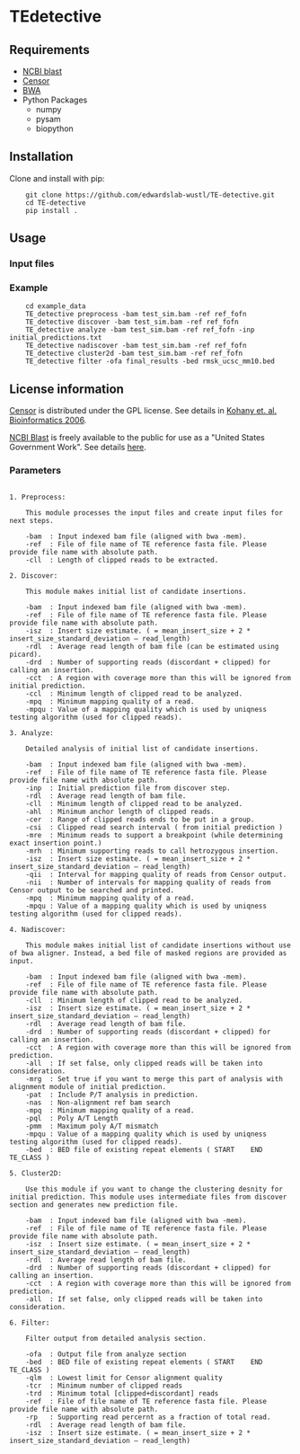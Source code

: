 # TEdetective

## Requirements
 * [NCBI blast](https://blast.ncbi.nlm.nih.gov/Blast.cgi?CMD=Web&PAGE_TYPE=BlastDocs&DOC_TYPE=Download)
 * [Censor](https://www.girinst.org/downloads/software/censor/)
 * [BWA](https://github.com/lh3/bwa)
 * Python Packages
     *  numpy
     *  pysam
     *  biopython

## Installation
Clone and install with pip:

````
    git clone https://github.com/edwardslab-wustl/TE-detective.git
    cd TE-detective
    pip install .
````

## Usage

### Input files

### Example

````
    cd example_data
    TE_detective preprocess -bam test_sim.bam -ref ref_fofn
    TE_detective discover -bam test_sim.bam -ref ref_fofn
    TE_detective analyze -bam test_sim.bam -ref ref_fofn -inp initial_predictions.txt
    TE_detective nadiscover -bam test_sim.bam -ref ref_fofn
    TE_detective cluster2d -bam test_sim.bam -ref ref_fofn
    TE_detective filter -ofa final_results -bed rmsk_ucsc_mm10.bed
````

## License information
[Censor](http://www.girinst.org/censor/index.php) is distributed under the GPL license.  See details in [Kohany et. al. Bioinformatics 2006](https://bmcbioinformatics.biomedcentral.com/articles/10.1186/1471-2105-7-474).

[NCBI Blast](https://blast.ncbi.nlm.nih.gov/Blast.cgi?CMD=Web&PAGE_TYPE=BlastDocs&DOC_TYPE=Download) is freely available to the public for use as a "United States Government Work".  See details [here](https://www.ncbi.nlm.nih.gov/IEB/ToolBox/CPP_DOC/lxr/source/scripts/projects/blast/LICENSE).

### Parameters

````

1. Preprocess:

	This module processes the input files and create input files for next steps. 

	-bam  : Input indexed bam file (aligned with bwa -mem).
	-ref  : File of file name of TE reference fasta file. Please provide file name with absolute path.
	-cll  : Length of clipped reads to be extracted. 

2. Discover:
	
	This module makes initial list of candidate insertions. 	

	-bam  : Input indexed bam file (aligned with bwa -mem).
	-ref  : File of file name of TE reference fasta file. Please provide file name with absolute path.
	-isz  : Insert size estimate. ( = mean_insert_size + 2 * insert_size_standard_deviation – read_length)
	-rdl  : Average read length of bam file (can be estimated using picard).
	-drd  : Number of supporting reads (discordant + clipped) for calling an insertion.
	-cct  : A region with coverage more than this will be ignored from initial prediction. 
	-ccl  : Minimum length of clipped read to be analyzed.
	-mpq  : Minimum mapping quality of a read.
	-mpqu : Value of a mapping quality which is used by uniqness testing algorithm (used for clipped reads).

3. Analyze:

	Detailed analysis of initial list of candidate insertions. 	

	-bam  : Input indexed bam file (aligned with bwa -mem).
	-ref  : File of file name of TE reference fasta file. Please provide file name with absolute path.
	-inp  : Initial prediction file from discover step.
	-rdl  : Average read length of bam file.
	-cll  : Minimum length of clipped read to be analyzed.
	-ahl  : Minimum anchor length of clipped reads.
	-cer  : Range of clipped reads ends to be put in a group.
	-csi  : Clipped read search interval ( from initial prediction )
	-mre  : Minimum reads to support a breakpoint (while determining exact insertion point.)
	-mrh  : Minimum supporting reads to call hetrozygous insertion.
	-isz  : Insert size estimate. ( = mean_insert_size + 2 * insert_size_standard_deviation – read_length)
	-qii  : Interval for mapping quality of reads from Censor output.
	-nii  : Number of intervals for mapping quality of reads from Censor output to be searched and printed.
	-mpq  : Minimum mapping quality of a read.
	-mpqu : Value of a mapping quality which is used by uniqness testing algorithm (used for clipped reads).

4. Nadiscover:

	This module makes initial list of candidate insertions without use of bwa aligner. Instead, a bed file of masked regions are provided as input. 

	-bam  : Input indexed bam file (aligned with bwa -mem).
	-ref  : File of file name of TE reference fasta file. Please provide file name with absolute path.
	-cll  : Minimum length of clipped read to be analyzed.
	-isz  : Insert size estimate. ( = mean_insert_size + 2 * insert_size_standard_deviation – read_length)
	-rdl  : Average read length of bam file.
	-drd  : Number of supporting reads (discordant + clipped) for calling an insertion. 
	-cct  : A region with coverage more than this will be ignored from prediction.
	-all  : If set false, only clipped reads will be taken into consideration. 
	-mrg  : Set true if you want to merge this part of analysis with alignment module of initial prediction.
	-pat  : Include P/T analysis in prediction.  
	-nas  : Non-alignment ref bam search
	-mpq  : Minimum mapping quality of a read.
	-pql  : Poly A/T Length
	-pmm  : Maximum poly A/T mismatch
	-mpqu : Value of a mapping quality which is used by uniqness testing algorithm (used for clipped reads).
	-bed  : BED file of existing repeat elements ( START	END	TE_CLASS ) 

5. Cluster2D:

	Use this module if you want to change the clustering desnity for initial prediction. This module uses intermediate files from discover section and generates new prediction file.

	-bam  : Input indexed bam file (aligned with bwa -mem).
	-ref  : File of file name of TE reference fasta file. Please provide file name with absolute path.
	-isz  : Insert size estimate. ( = mean_insert_size + 2 * insert_size_standard_deviation – read_length)
	-rdl  : Average read length of bam file.
	-drd  : Number of supporting reads (discordant + clipped) for calling an insertion.
	-cct  : A region with coverage more than this will be ignored from prediction.
	-all  : If set false, only clipped reads will be taken into consideration.

6. Filter:
	
	Filter output from detailed analysis section.

	-ofa  : Output file from analyze section
	-bed  : BED file of existing repeat elements ( START    END     TE_CLASS )
	-qlm  : Lowest limit for Censor alignment quality
	-tcr  : Minimum number of clipped reads
	-trd  : Minimum total [clipped+discordant] reads
	-ref  : File of file name of TE reference fasta file. Please provide file name with absolute path.
	-rp   : Supporting read percernt as a fraction of total read.
	-rdl  : Average read length of bam file.
	-isz  : Insert size estimate. ( = mean_insert_size + 2 * insert_size_standard_deviation – read_length)

````
